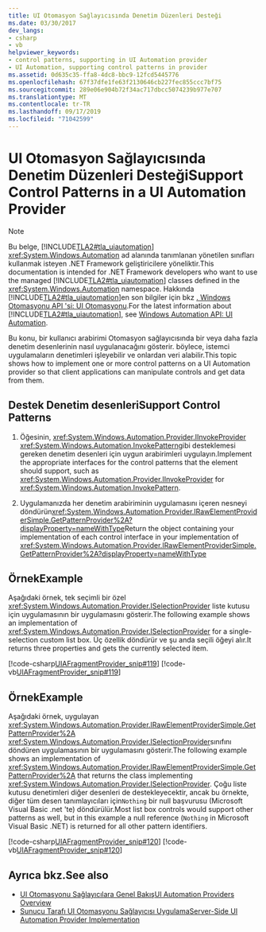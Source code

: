 ```yaml
---
title: UI Otomasyon Sağlayıcısında Denetim Düzenleri Desteği
ms.date: 03/30/2017
dev_langs:
- csharp
- vb
helpviewer_keywords:
- control patterns, supporting in UI Automation provider
- UI Automation, supporting control patterns in provider
ms.assetid: 0d635c35-ffa8-4dc8-bbc9-12fcd5445776
ms.openlocfilehash: 67f37dfe1fe63f2130646cb227fec855ccc7bf75
ms.sourcegitcommit: 289e06e904b72f34ac717dbcc5074239b977e707
ms.translationtype: MT
ms.contentlocale: tr-TR
ms.lasthandoff: 09/17/2019
ms.locfileid: "71042599"
---
```

# <a name="support-control-patterns-in-a-ui-automation-provider"></a><span data-ttu-id="8448c-102">UI Otomasyon Sağlayıcısında Denetim Düzenleri Desteği</span><span class="sxs-lookup"><span data-stu-id="8448c-102">Support Control Patterns in a UI Automation Provider</span></span>

> [!NOTE]
> <span data-ttu-id="8448c-103">Bu belge, [!INCLUDE[TLA2#tla_uiautomation](../../../includes/tla2sharptla-uiautomation-md.md)] <xref:System.Windows.Automation> ad alanında tanımlanan yönetilen sınıfları kullanmak isteyen .NET Framework geliştiricilere yöneliktir.</span><span class="sxs-lookup"><span data-stu-id="8448c-103">This documentation is intended for .NET Framework developers who want to use the managed [!INCLUDE[TLA2#tla_uiautomation](../../../includes/tla2sharptla-uiautomation-md.md)] classes defined in the <xref:System.Windows.Automation> namespace.</span></span> <span data-ttu-id="8448c-104">Hakkında [!INCLUDE[TLA2#tla_uiautomation](../../../includes/tla2sharptla-uiautomation-md.md)]en son bilgiler için bkz [. Windows Otomasyonu API 'si: UI Otomasyonu](https://go.microsoft.com/fwlink/?LinkID=156746).</span><span class="sxs-lookup"><span data-stu-id="8448c-104">For the latest information about [!INCLUDE[TLA2#tla_uiautomation](../../../includes/tla2sharptla-uiautomation-md.md)], see [Windows Automation API: UI Automation](https://go.microsoft.com/fwlink/?LinkID=156746).</span></span>

<span data-ttu-id="8448c-105">Bu konu, bir kullanıcı arabirimi Otomasyon sağlayıcısında bir veya daha fazla denetim desenlerinin nasıl uygulanacağını gösterir. böylece, istemci uygulamaların denetimleri işleyebilir ve onlardan veri alabilir.</span><span class="sxs-lookup"><span data-stu-id="8448c-105">This topic shows how to implement one or more control patterns on a UI Automation provider so that client applications can manipulate controls and get data from them.</span></span>

## <a name="support-control-patterns"></a><span data-ttu-id="8448c-106">Destek Denetim desenleri</span><span class="sxs-lookup"><span data-stu-id="8448c-106">Support Control Patterns</span></span>

1. <span data-ttu-id="8448c-107">Öğesinin, <xref:System.Windows.Automation.Provider.IInvokeProvider> <xref:System.Windows.Automation.InvokePattern>gibi desteklemesi gereken denetim desenleri için uygun arabirimleri uygulayın.</span><span class="sxs-lookup"><span data-stu-id="8448c-107">Implement the appropriate interfaces for the control patterns that the element should support, such as <xref:System.Windows.Automation.Provider.IInvokeProvider> for <xref:System.Windows.Automation.InvokePattern>.</span></span>

2. <span data-ttu-id="8448c-108">Uygulamanızda her denetim arabiriminin uygulamasını içeren nesneyi döndürün<xref:System.Windows.Automation.Provider.IRawElementProviderSimple.GetPatternProvider%2A?displayProperty=nameWithType></span><span class="sxs-lookup"><span data-stu-id="8448c-108">Return the object containing your implementation of each control interface in your implementation of <xref:System.Windows.Automation.Provider.IRawElementProviderSimple.GetPatternProvider%2A?displayProperty=nameWithType></span></span>

## <a name="example"></a><span data-ttu-id="8448c-109">Örnek</span><span class="sxs-lookup"><span data-stu-id="8448c-109">Example</span></span>

<span data-ttu-id="8448c-110">Aşağıdaki örnek, tek seçimli bir özel <xref:System.Windows.Automation.Provider.ISelectionProvider> liste kutusu için uygulamasının bir uygulamasını gösterir.</span><span class="sxs-lookup"><span data-stu-id="8448c-110">The following example shows an implementation of <xref:System.Windows.Automation.Provider.ISelectionProvider> for a single-selection custom list box.</span></span> <span data-ttu-id="8448c-111">Üç özellik döndürür ve şu anda seçili öğeyi alır.</span><span class="sxs-lookup"><span data-stu-id="8448c-111">It returns three properties and gets the currently selected item.</span></span>

[!code-csharp[UIAFragmentProvider_snip#119](../../../samples/snippets/csharp/VS_Snippets_Wpf/UIAFragmentProvider_snip/CSharp/ListPattern.cs#119)]
[!code-vb[UIAFragmentProvider_snip#119](../../../samples/snippets/visualbasic/VS_Snippets_Wpf/UIAFragmentProvider_snip/VisualBasic/ListPattern.vb#119)]

## <a name="example"></a><span data-ttu-id="8448c-112">Örnek</span><span class="sxs-lookup"><span data-stu-id="8448c-112">Example</span></span>

<span data-ttu-id="8448c-113">Aşağıdaki örnek, uygulayan <xref:System.Windows.Automation.Provider.IRawElementProviderSimple.GetPatternProvider%2A> <xref:System.Windows.Automation.Provider.ISelectionProvider>sınıfını döndüren uygulamasının bir uygulamasını gösterir.</span><span class="sxs-lookup"><span data-stu-id="8448c-113">The following example shows an implementation of <xref:System.Windows.Automation.Provider.IRawElementProviderSimple.GetPatternProvider%2A> that returns the class implementing <xref:System.Windows.Automation.Provider.ISelectionProvider>.</span></span> <span data-ttu-id="8448c-114">Çoğu liste kutusu denetimleri diğer desenleri de destekleyecektir, ancak bu örnekte, diğer tüm desen tanımlayıcıları için`Nothing` bir null başvurusu (Microsoft Visual Basic .net 'te) döndürülür.</span><span class="sxs-lookup"><span data-stu-id="8448c-114">Most list box controls would support other patterns as well, but in this example a null reference (`Nothing` in Microsoft Visual Basic .NET) is returned for all other pattern identifiers.</span></span>

[!code-csharp[UIAFragmentProvider_snip#120](../../../samples/snippets/csharp/VS_Snippets_Wpf/UIAFragmentProvider_snip/CSharp/ListFragment.cs#120)]
[!code-vb[UIAFragmentProvider_snip#120](../../../samples/snippets/visualbasic/VS_Snippets_Wpf/UIAFragmentProvider_snip/VisualBasic/ListFragment.vb#120)]

## <a name="see-also"></a><span data-ttu-id="8448c-115">Ayrıca bkz.</span><span class="sxs-lookup"><span data-stu-id="8448c-115">See also</span></span>

- [<span data-ttu-id="8448c-116">UI Otomasyonu Sağlayıcılara Genel Bakış</span><span class="sxs-lookup"><span data-stu-id="8448c-116">UI Automation Providers Overview</span></span>](ui-automation-providers-overview.md)
- [<span data-ttu-id="8448c-117">Sunucu Tarafı UI Otomasyonu Sağlayıcısı Uygulama</span><span class="sxs-lookup"><span data-stu-id="8448c-117">Server-Side UI Automation Provider Implementation</span></span>](server-side-ui-automation-provider-implementation.md)
